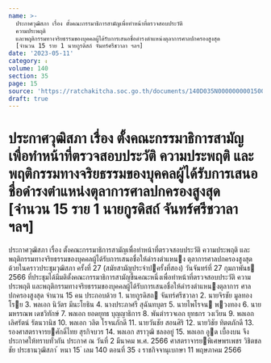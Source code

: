 ```yaml
---
name: >-
  ประกาศวุฒิสภา เรื่อง ตั้งคณะกรรมาธิการสามัญเพื่อทำหน้าที่ตรวจสอบประวัติ
  ความประพฤติ
  และพฤติกรรมทางจริยธรรมของบุคคลผู้ได้รับการเสนอชื่อดำรงตำแหน่งตุลาการศาลปกครองสูงสุด
  [จำนวน 15 ราย 1 นายกูรดิสถ์ จันทร์ศรีชวาลา ฯลฯ]
date: '2023-05-11'
category: ง
volume: 140
section: 35
page: 15
source: 'https://ratchakitcha.soc.go.th/documents/140D035N0000000001500.pdf'
draft: true
---
```


# ประกาศวุฒิสภา เรื่อง ตั้งคณะกรรมาธิการสามัญเพื่อทำหน้าที่ตรวจสอบประวัติ ความประพฤติ และพฤติกรรมทางจริยธรรมของบุคคลผู้ได้รับการเสนอชื่อดำรงตำแหน่งตุลาการศาลปกครองสูงสุด [จำนวน 15 ราย 1 นายกูรดิสถ์ จันทร์ศรีชวาลา ฯลฯ]

ประกาศวุฒิสภา เรื่อง ตั้งคณะกรรมาธิการสามัญเพื่อทําหน้าที่ตรวจสอบประวัติ ความประพฤติ และพฤติกรรมทางจริยธรรมของบุคคลผู้ได้รับการเสนอชื่อให้ดํารงตําแหนง ตุลาการศาลปกครองสูงสุด ด้วยในคราวประชุมวุฒิสภา ครั้งที่ 27 (สมัยสามัญประจําปครั้งที่สอง) วันจันทร์ที่ 27 กุมภาพันธ 2566 ที่ประชุมได้มีมติตั้งคณะกรรมาธิการสามัญขึ้นคณะหนึ่งเพื่อทําหน้าที่ตรวจสอบประวัติ ความประพฤติ และพฤติกรรมทางจริยธรรมของบุคคลผู้ได้รับการเสนอชื่อให้ดํารงตําแหนงตุลาการ ศาลปกครองสูงสุด จํานวน 15 คน ประกอบด้วย 1. นายกูรดิสถ จันทร์ศรีชวาลา 2. นายจิรชัย มูลทองโรย 3. พลเอก นิวัตร มีนะโยธิน 4. นางประภาศรี สุฉันทบุตร 5. นายไพโรจน พวงทอง 6. นายมหรรณพ เดชวิทักษ์ 7. พลเอก ยอดยุทธ บุญญาธิการ 8. พันตํารวจเอก ยุทธกร วงเวียน 9. พลเอก เลิศรัตน์ รัตนวานิช 10. พลเอก วลิต โรจนภักดี 11. นายวันชัย สอนศิริ 12. นายวิชัย ทิตตภักดี 13. รองศาสตราจารยศักดิ์ไทย สุรกิจบวร 14. พลเอก สราวุฒิ ชลออยู่ 15. พลเอก อูด เบื้องบน จึงประกาศให้ทราบทั่วกัน ประกาศ ณ วันที่ 2 มีนาคม พ.ศ. 2566 ศาสตราจารยพิเศษพรเพชร วิชิตชลชัย ประธานวุฒิสภา ้ หนา 15 ่ เลม 140 ตอนที่ 35 ง ราชกิจจานุเบกษา 11 พฤษภาคม 2566
